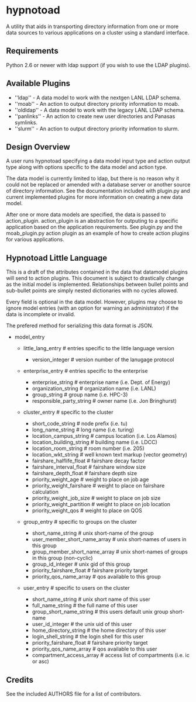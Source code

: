 hypnotoad
=========
A utility that aids in transporting directory information from one or more
data sources to various applications on a cluster using a standard interface.

Requirements
------------
Python 2.6 or newer with ldap support (if you wish to use the LDAP plugins).

Available Plugins
-----------------
* ''ldap'' - A data model to work with the nextgen LANL LDAP schema.
* ''moab'' - An action to output directory priority information to moab.
* ''oldldap'' - A data model to work with the legacy LANL LDAP schema.
* ''panlinks'' - An action to create new user directories and Panasas symlinks.
* ''slurm'' - An action to output directory priority information to slurm.

Design Overview
---------------
A user runs hypnotoad specifying a data model input type and action output type
along with options specific to the data model and action type.

The data model is currently limited to ldap, but there is no reason why it
could not be replaced or amended with a database server or another source of
directory information. See the documentation included with plugin.py and
current implemented plugins for more information on creating a new data model.

After one or more data models are specified, the data is passed to
action_plugin. action_plugin is an abstraction for outputing to a specific
application based on the application requirements. See plugin.py and the
moab_plugin.py action plugin as an example of how to create action plugins for
various applications.

Hypnotoad Little Language
-------------------------
This is a draft of the attributes contained in the data that datamodel plugins
will send to action plugins. This document is subject to drastically change
as the initial model is implemented. Relationships between bullet points and
sub-bullet points are simply nested dictionaries with no cycles allowed.

Every field is optional in the data model. However, plugins may choose to ignore
model entries (with an option for warning an administrator) if the data is
incomplete or invalid.

The prefered method for serializing this data format is JSON.

* model_entry
  * little_lang_entry                # entries specific to the little language version
    * version_integer                # version number of the lanugage protocol

  * enterprise_entry                 # entries specific to the enterprise
    * enterprise_string              # enterprise name (i.e. Dept. of Energy)
    * organization_string            # organization name (i.e. LANL)
    * group_string                   # group name (i.e. HPC-3)
    * responsible_party_string       # owner name (i.e. Jon Bringhurst)

  * cluster_entry                    # specific to the cluster
    * short_code_string              # node prefix (i.e. tu)
    * long_name_string               # long name (i.e. turing)
    * location_campus_string         # campus location (i.e. Los Alamos)
    * location_building_string       # building name (i.e. LDCC)
    * location_room_string           # room number (i.e. 205)
    * location_wkt_string            # well known text markup (vector geometry)
    * fairshare_halflife_float       # fairshare decay factor
    * fairshare_interval_float       # fairshare window size
    * fairshare_depth_float          # fairshare depth size
    * priority_weight_age            # weight to place on job age
    * priority_weight_fairshare      # weight to place on fairshare calculation
    * priority_weight_job_size       # weight to place on job size
    * priority_weight_partition      # weight to place on job location
    * priority_weight_qos            # weight to place on QOS
    
  * group_entry                      # specific to groups on the cluster
    * short_name_string              # unix short-name of the group
    * user_member_short_name_array   # unix short-names of users in this group
    * group_member_short_name_array  # unix short-names of groups in this group (non-cyclic)
    * group_id_integer               # unix gid of this group
    * priority_fairshare_float       # fairshare priority target
    * priority_qos_name_array        # qos available to this group

  * user_entry                       # specific to users on the cluster
    * short_name_string              # unix short name of this user
    * full_name_string               # the full name of this user
    * group_short_name_string        # this users default unix group short-name
    * user_id_integer                # the unix uid of this user
    * home_directory_string          # the home directory of this user
    * login_shell_string             # the login shell for this user
    * priority_fairshare_float       # fairshare priority target
    * priority_qos_name_array        # qos available to this user
    * compartment_access_array       # access list of compartments (i.e. ic or asc)

Credits
-------
See the included AUTHORS file for a list of contributors.
